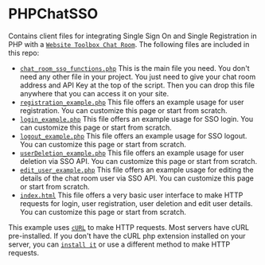 # PHPChatSSO
Contains client files for integrating Single Sign On and Single Registration in PHP with a [`Website Toolbox Chat Room`](http://www.websitetoolbox.com/chat_room/index.html).
The following files are included in this repo:

* [`chat_room_sso_functions.php`](https://github.com/webtoolbox/PHPChatSSO/blob/beta/chat_room_sso_functions.php)
  This is the main file you need. You don't need any other file in your project. You just need to give your chat room address and API Key at the top of the script. Then you can drop this file anywhere that you can access it on your site. 
* [`registration_example.php`](https://github.com/webtoolbox/PHPChatSSO/blob/beta/registration_example.php)
  This file offers an example usage for user registration. You can customize this page or start from scratch.
* [`login_example.php`](https://github.com/webtoolbox/PHPChatSSO/blob/beta/login_example.php)
  This file offers an example usage for SSO login. You can customize this page or start from scratch.
* [`logout_example.php`](https://github.com/webtoolbox/PHPChatSSO/blob/beta/logout_example.php)
  This file offers an example usage for SSO logout. You can customize this page or start from scratch.
* [`userDeletion_example.php`](https://github.com/webtoolbox/PHPChatSSO/blob/beta/userDeletion_example.php)
  This file offers an example usage for user deletion via SSO API. You can customize this page or start from scratch.
* [`edit_user_example.php`](https://github.com/webtoolbox/PHPChatSSO/blob/beta/edit_user_example.php)
  This file offers an example usage for editing the details of the chat room user via SSO API. You can customize this page or start from scratch.
* [`index.html`](https://github.com/webtoolbox/PHPChatSSO/blob/beta/index.html)
  This file offers a very basic user interface to make HTTP requests for login, user registration, user deletion and edit user details. You can customize this page or start from scratch.  

This example uses [`cURL`](http://php.net/manual/en/book.curl.php) to make HTTP requests. Most servers have cURL pre-installed. If you don't have the cURL php extension installed on your server, you can [`install it`](http://php.net/manual/en/curl.installation.php) or use a different method to make HTTP requests.  
